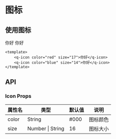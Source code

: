 # 图标


## 使用图标



<q-icon color="red" size="17">你好</q-icon>
<q-icon color="blue" size="14">你好</q-icon>


```vue
<template>
    <q-icon color="red" size="17">你好</q-icon>
    <q-icon color="blue" size="14">你好</q-icon>
</template>
```

## API

### Icon Props
| 属性名 | 类型 | 默认值 | 说明 |
| --- | --- | --- | --- |
| color | String | #000 | 图标颜色 |
| size | Number \| String | 16 | 图标大小 |